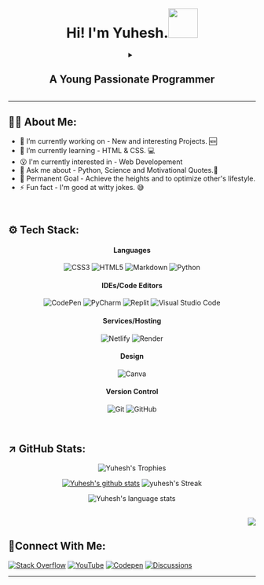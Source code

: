 <div align="center">
<h1> <b>Hi! I'm Yuhesh.</b><img src="https://cdn.jsdelivr.net/gh/shuding/fluentui-emoji-unicode/assets/%F0%9F%91%8B_3d.png" width=60></h1>
<details>
  <summary><h2>A Young Passionate Programmer</h2></summary>
  <description>with sturdy belief in futuristic innovations and projects. Backer of Open Source Projects and contributions to them. Saavy when comes to acquiring new information or knowledge. </description>
</details>
</div>

 
---
<!--About me section-->
## 🤘🏻 About Me:
- 🔭 I’m currently working on - New and interesting Projects. 🆕<br>
- 🌱 I’m currently learning - HTML & CSS. 💻<br>
- 😮 I'm currently interested in - Web Developement
- 💬 Ask me about - Python, Science and Motivational Quotes.🔬<br>
- 🎯 Permanent Goal - Achieve the heights and to optimize other's lifestyle. <br>
- ⚡ Fun fact - I'm good at witty jokes. 😅

<br>

<!--Tech stack section-->
## ⚙️ Tech Stack:

<div align="center">

#### Languages  
![CSS3](https://img.shields.io/badge/css3-%231572B6.svg?style=for-the-badge&logo=css3&logoColor=white)
![HTML5](https://img.shields.io/badge/html5-%23E34F26.svg?style=for-the-badge&logo=html5&logoColor=white)
![Markdown](https://img.shields.io/badge/markdown-%23000000.svg?style=for-the-badge&logo=markdown&logoColor=white)
![Python](https://img.shields.io/badge/python-3670A0?style=for-the-badge&logo=python&logoColor=ffdd54)

#### IDEs/Code Editors
![CodePen](https://img.shields.io/badge/CodePen-white?style=for-the-badge&logo=codepen&logoColor=black)
![PyCharm](https://img.shields.io/badge/pycharm-143?style=for-the-badge&logo=pycharm&logoColor=black&color=black&labelColor=green)
![Replit](https://img.shields.io/badge/Replit-DD1200?style=for-the-badge&logo=Replit&logoColor=white)
![Visual Studio Code](https://img.shields.io/badge/Visual%20Studio%20Code-0078d7.svg?style=for-the-badge&logo=visual-studio-code&logoColor=white)

#### Services/Hosting
![Netlify](https://img.shields.io/badge/netlify-%23000000.svg?style=for-the-badge&logo=netlify&logoColor=#00C7B7)
![Render](https://img.shields.io/badge/Render-%46E3B7.svg?style=for-the-badge&logo=render&logoColor=white)

#### Design
![Canva](https://img.shields.io/badge/Canva-%2300C4CC.svg?style=for-the-badge&logo=Canva&logoColor=white)


#### Version Control
![Git](https://img.shields.io/badge/git-%23F05033.svg?style=for-the-badge&logo=git&logoColor=white)
![GitHub](https://img.shields.io/badge/github-%23121011.svg?style=for-the-badge&logo=github&logoColor=white)
 

</div>
<br>

<!--Stats section-->
## ↗️ GitHub Stats:
  
<div align="center">

  ![Yuhesh's Trophies](https://github-profile-trophy.vercel.app/?username=Yuheshpandian&theme=radical)
  
  [![Yuhesh's github stats](https://github-readme-stats.vercel.app/api?username=Yuheshpandian&show_icons=true&theme=radical&margin=false)](https://github.com/Yuheshpandian?tab=repositories)
  ![yuhesh's Streak](http://github-readme-streak-stats.herokuapp.com?user=Yuheshpandian&theme=radical&date_format=j%20M%5B%20Y%5D&border=FFFFFF&ring=4C8EDA&stroke=FFFFFF&dates=1D64D0)
  
  ![Yuhesh's language stats](https://github-readme-stats.vercel.app/api/top-langs/?username=Yuheshpandian&theme=radical)
  
</div>

<br>

<div align="right">
<a href="https://visitcount.itsvg.in">
  <img src="https://visitcount.itsvg.in/api?id=Yuheshpandian&label=Profile%20Views&color=6&icon=5&pretty=false" />
</a>
</div>


<!--Connect with me section-->
## 🔗Connect With Me:

[![Stack Overflow](https://img.shields.io/badge/-Stackoverflow-FE7A16?style=for-the-badge&logo=stack-overflow&logoColor=white)](https://stackoverflow.com/users/21027178/yuhesh-pandian) 
[![YouTube](https://img.shields.io/badge/YouTube-%23FF0000.svg?style=for-the-badge&logo=YouTube&logoColor=white)](https://youtube.com/@pandias_coding) 
[![Codepen](https://img.shields.io/badge/Codepen-000000?style=for-the-badge&logo=codepen&logoColor=white)](https://codepen.io/Yuheshpandian) 
[![Discussions](https://img.shields.io/badge/Discussions-8A2BE2?style=for-the-badge)](https://github.com/Yuheshpandian/Yuheshpandian/discussions)

---
